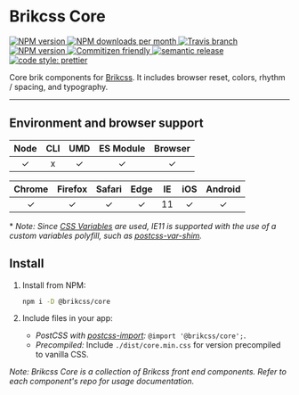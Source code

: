 # Brikcss Core

<!-- Shields. -->
<p>
	<!-- NPM version. -->
	<a href="https://www.npmjs.com/package/@brikcss/core">
		<img alt="NPM version" src="https://img.shields.io/npm/v/@brikcss/core.svg?style=flat-square">
	</a>
	<!-- NPM downloads/month. -->
	<a href="https://www.npmjs.com/package/@brikcss/core">
		<img alt="NPM downloads per month" src="https://img.shields.io/npm/dm/@brikcss/core.svg?style=flat-square">
	</a>
	<!-- Travis branch. -->
	<a href="https://github.com/brikcss/core/tree/master">
		<img alt="Travis branch" src="https://img.shields.io/travis/rust-lang/rust/master.svg?style=flat-square&label=master">
	</a>
	<!-- Codacy. -->
	<a href="https://www.codacy.com/app/thezimmee/core">
		<img alt="NPM version" src="https://img.shields.io/codacy/grade/cee648c5d2ea4e669c44bcc9f2814ea1/master.svg?style=flat-square">
	</a>
	<!-- Coveralls -->
	<!-- <a href='https://coveralls.io/github/brikcss/core?branch=master'>
		<img src='https://img.shields.io/coveralls/github/brikcss/core/master.svg?style=flat-square' alt='Coverage Status' />
	</a> -->
	<!-- Commitizen friendly. -->
	<a href="http://commitizen.github.io/cz-cli/">
		<img alt="Commitizen friendly" src="https://img.shields.io/badge/commitizen-friendly-brightgreen.svg?style=flat-square">
	</a>
	<!-- Semantic release. -->
	<a href="https://github.com/semantic-release/semantic-release">
		<img alt="semantic release" src="https://img.shields.io/badge/%20%20%F0%9F%93%A6%F0%9F%9A%80-semantic--release-e10079.svg?style=flat-square">
	</a>
	<!-- Prettier code style. -->
	<a href="https://prettier.io/">
		<img alt="code style: prettier" src="https://img.shields.io/badge/code_style-prettier-ff69b4.svg?style=flat-square">
	</a>
	<!-- MIT License. -->
	<!-- <a href="https://choosealicense.com/licenses/mit/">
		<img alt="License" src="https://img.shields.io/npm/l/express.svg?style=flat-square">
	</a> -->
</p>

Core brik components for [Brikcss](https://github.com/brickss). It includes browser reset, colors, rhythm / spacing, and typography.

---

## Environment and browser support

| Node   | CLI   | UMD   | ES Module | Browser   |
|:------:|:-----:|:-----:|:---------:|:---------:|
| ✓      | x     | ✓     | ✓         | ✓         |

| Chrome | Firefox | Safari | Edge | IE  | iOS | Android |
|:------:|:-------:|:------:|:----:|:---:|:---:|:-------:|
| ✓      | ✓       | ✓      | ✓    | 11  | ✓   | ✓       |

\* _Note: Since [CSS Variables](https://caniuse.com/#search=css%20variables) are used, IE11 is supported with the use of a custom variables polyfill, such as [postcss-var-shim](https://github.com/luwes/postcss-var-shim)._

## Install

1. Install from NPM:

	```sh
	npm i -D @brikcss/core
	```

2. Include files in your app:

	- _PostCSS with [postcss-import](https://github.com/postcss/postcss-import):_ `@import '@brikcss/core';`.
	- _Precompiled:_ Include `./dist/core.min.css` for version precompiled to vanilla CSS.

_Note: Brikcss Core is a collection of Brikcss front end components. Refer to each component's repo for usage documentation._

